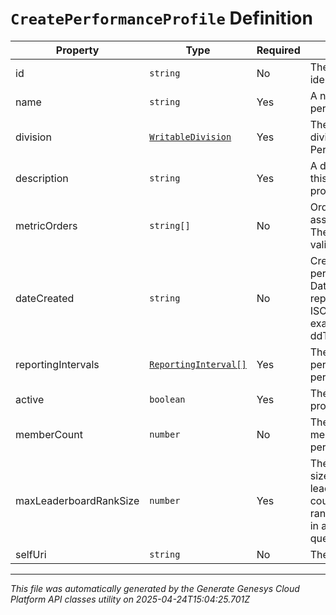 # `CreatePerformanceProfile` Definition

| Property | Type | Required | Description |
|----------|------|----------|-------------|
| id | `string` | No | The globally unique identifier for the object. |
| name | `string` | Yes | A name for this performance profile |
| division | [`WritableDivision`](writabledivision-definition.md) | Yes | The associated division for this Performance Profile |
| description | `string` | Yes | A description about this performance profile |
| metricOrders | `string[]` | No | Order of the associated metrics. The list should contain valid ids for metrics |
| dateCreated | `string` | No | Creation date for this performance profile. Date time is represented as an ISO-8601 string. For example: yyyy-MM-ddTHH:mm:ss[.mmm]Z |
| reportingIntervals | [`ReportingInterval[]`](reportinginterval-definition.md) | Yes | The reporting interval periods for this performance profile |
| active | `boolean` | Yes | The flag for active profiles |
| memberCount | `number` | No | The number of members in this performance profile |
| maxLeaderboardRankSize | `number` | Yes | The maximum rank size for the leaderboard. This counts the number of ranks can be retrieved in a leaderboard queries |
| selfUri | `string` | No | The URI for this object |

---

*This file was automatically generated by the Generate Genesys Cloud Platform API classes utility on 2025-04-24T15:04:25.701Z*
